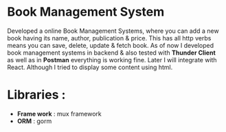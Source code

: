 # Book Management System
Developed a online Book Management Systems, where you can add a new book having its name, author, publication & price. This has all http verbs means you can save, delete, update & fetch book.
As of now I developed book management systems in backend & also tested with **Thunder Client** as well as in **Postman** everything is working fine. Later I will integrate with React.
Although I tried to display some content using html.

# Libraries :
- **Frame work** : mux framework
- **ORM** : gorm
